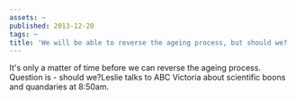 ```yaml
---
assets: ~
published: 2013-12-20
tags: ~
title: 'We will be able to reverse the ageing process, but should we? '
---
```

It's only a matter of time before we can reverse the ageing process. Question is - should we?Leslie talks to ABC Victoria about scientific boons and quandaries at 8:50am. 
